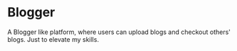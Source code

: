 # Blogger
A Blogger like platform, where users can upload blogs and checkout others' blogs. Just to elevate my skills.
